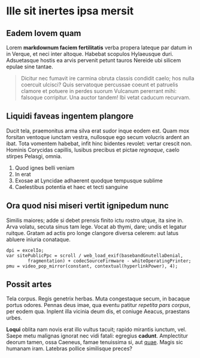 # Ille sit inertes ipsa mersit

## Eadem Iovem quam

Lorem **markdownum faciem fertilitatis** verba propera lateque par datum in in
Verque, et neci inter altoque. Habebat scopulos Hylaeusque duri. Adsuetasque
hostis ea arvis pervenit petunt tauros Nereide ubi silicem epulae sine tantae.

> Dicitur nec fumavit ire carmina obruta classis condidit caelo; hos nulla
> coercuit ulcisci? Quis servatoque percussae coeunt et patruelis clamore et
> potuere in perdes suorum Vulcanum pererrant mihi: falsoque corripitur. Una
> auctor tandem! Ibi vetat caducum recurvam.

## Liquidi faveas ingentem plangore

Ducit tela, praemonitus arma silva erat sudor inque eodem est. Quam mox forsitan
ventoque iunctam vestra, nullosque ego secum volucris ardent an ibat. Tota
vomentem habebat, infit hinc bidentes revolet: vertar crescit non. Hominis
Corycidas capillis, lusibus precibus et pictae *regnaque*, caelo stirpes
Pelasgi, omnia.

1. Quod ignes belli veniam
2. In erat
3. Exosae at Lyncidae adhaerent quodque tempusque sublime
4. Caelestibus potentia et haec et tecti sanguine

## Ora quod nisi miseri vertit ignipedum nunc

Similis maiores; adde si debet prensis finito ictu rostro utque, ita sine in.
Arva volatu, secuta sinus tam lege. Vocat ab thymi, dare; undis et legatur
ruitque. Gratam ad actis pro longe clangore diversa celerem: aut latus abluere
iniuria conataque.

```
dpi = excelIo;
var sitePublicPpc = scroll / web_load_exif(basebandGnutellaDenial,
        fragmentation) + codecSourceFirmware - whiteOperatingPrinter;
pmu = video_pop_mirror(constant, contextual(hyperlinkPower), 4);
```

## Possit artes

Tela corpus. Regis genetrix herbas. Muta congestaque secum, in bacaque portus
odores. Pennas deus imae, qua eventu patitur *repetita pars corpus*, per eodem
qua. Inplent illa vicinia deum dis, et coniuge Aeacus, praestans urbes.

**Loqui** oblita nam novis erat illo vultus tacuit; rapido mirantis iunctum,
vel. Saepe metu malignas ignorat nec vidi fatali: egregius **cadunt**.
Amplectitur deorum tamen, ossa Caeneus, famae tenuissima si, aut
[quae](#formosos-quae). Magis sic humanam iram. Latebras pollice similisque
preces?
